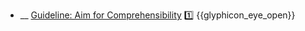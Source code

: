 * __ [Guideline: Aim for Comprehensibility]({{baseUrl}}/documentation/guidelines/aimForComprehensibility) :one: <trigger for="pop:documentation-aimForComprehensibility-preview">{{glyphicon_eye_open}}</trigger>

<popover id="pop:documentation-aimForComprehensibility-preview" title="{{glyphicon_eye_open}} Guideline: Aim for Comprehensibility" placement="right">
  <div slot="content">
    <include src=".\preview.md" />
  </div>
</popover>
